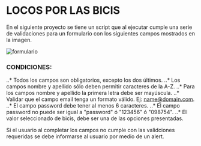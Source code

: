 # LOCOS POR LAS BICIS

En el siguiente proyecto se tiene un script que al ejecutar cumple una serie de validaciones para un formulario con los siguientes campos mostrados en la imagen.

![formulario](http://es.tinypic.com/r/e8n1uo/9)

### CONDICIONES:

..* Todos los campos son obligatorios, excepto los dos últimos. 
..* Los campos nombre y apellido sólo deben permitir caracteres de la A-Z.
..* Para los campos nombre y apellido la primera letra debe ser mayúscula.
..* Validar que el campo email tenga un formato válido. Ej: name@domain.com.
..* El campo password debe tener al menos 6 caracteres.
..* El campo password no puede ser igual a "password" ó "123456" ó "098754".
..* El valor seleccionado de bicis, debe ser una de las opciones presentadas.

Si el usuario al completar los campos no cumple con las validciones requeridas se debe informarse al usuario por medio de un alert.
